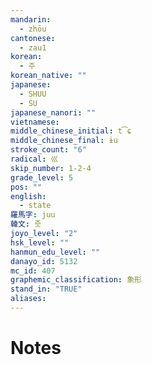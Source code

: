 ```yaml
---
mandarin:
  - zhōu
cantonese:
  - zau1
korean:
  - 주
korean_native: ""
japanese:
  - SHUU
  - SU
japanese_nanori: ""
vietnamese:
middle_chinese_initial: t͡ɕ
middle_chinese_final: ɨu
stroke_count: "6"
radical: 巛
skip_number: 1-2-4
grade_level: 5
pos: ""
english:
  - state
羅馬字: juu
韓文: 줏
joyo_level: "2"
hsk_level: ""
hanmun_edu_level: ""
danayo_id: 5132
mc_id: 407
graphemic_classification: 象形
stand_in: "TRUE"
aliases:
---
```


# Notes

